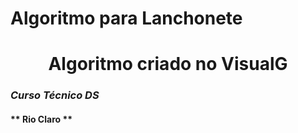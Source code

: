 # Algoritmo para Lanchonete
## <h1 align="center">Algoritmo criado no VisualG</h1>
### *Curso Técnico DS*
#### ** Rio Claro **
